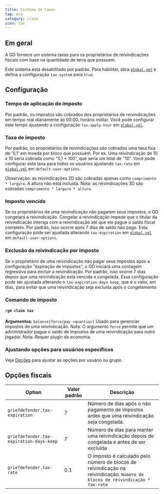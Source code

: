 ```yaml
---
title: Sistema de taxas
tag: eco
category: claim
icon: tax
---
```


## Em geral
A GD fornece um sistema taxas para os proprietários de reivindicações fiscais com base na quantidade de terra que possuem.

Este sistema está desabilitado por padrão. Para habilitar, abra [`global.yml`](/br/wiki/advanced/Global-Config.html) e defina a configuração `tax-system` para `true`.

## Configuração

### Tempo de aplicação do imposto
Por padrão, os impostos são cobrados dos proprietários de reivindicações em tempo real diariamente às 00:00, horário militar.
Você pode configurar este tempo ajustando a configuração `tax-apply-hour` em [`global.yml`](/br/wiki/advanced/Global-Config.html).

### Taxa de imposto
Por padrão, os proprietários de reivindicações são cobrados uma taxa fixa de '0,1' em moeda por bloco que possuem.
Por ex. Uma reivindicação de 10 x 10 seria cobrada como "0,1 * 100", que seria um total de "10".
Você pode configurar esta taxa para todos os usuários ajustando `tax-rate` em [`global.yml`](/br/wiki/advanced/Global-Config.html) em `default-user-options`.

Observação: as reivindicações 2D são cobradas apenas como `comprimento * largura`. A altura não está incluída.
Nota: as reivindicações 3D são cobradas `comprimento * largura * altura`.

### Imposto vencido
Se os proprietários de uma reivindicação não pagarem seus impostos, o GD congelará a reivindicação.
Congelar a reivindicação impede que o titular da reivindicação interaja com a reivindicação até que ele pague o saldo fiscal completo.
Por padrão, isso ocorre após 7 dias de saldo não pago.
Esta configuração pode ser ajustada alterando `tax-expiration` em [`global.yml`](/br/wiki/advanced/Global-Config.html) em `default-user-options`.

### Exclusão da reivindicação por imposto
Se o proprietário de uma reivindicação não pagar seus impostos após a configuração "expiração de impostos", o GD iniciará uma contagem regressiva para excluir a reivindicação.
Por padrão, isso ocorre 7 dias depois que uma reivindicação está vencida e congelada.
Essa configuração pode ser ajustada alterando o `tax-expiration-days-keep`, que é o valor, em dias, para evitar que uma reivindicação seja excluída após o congelamento.

### Comando de imposto

#### `/gd claim tax`
**Argumentos**: `balance|force|pay <quantia>]`
Usado para gerenciar impostos de uma reivindicação.
Nota: O argumento `force` permite que um administrador pague o saldo de impostos de uma reivindicação para outro jogador.
Nota: Requer plugin de economia.


### Ajustando opções para usuários específicos

Veja [Opções](/br/wiki/basic/Options.html) para ajustar as opções por usuário ou grupo.


## Opções fiscais

Option                                           | Valor padrão | Descrição | 
-------------------------------------------------|---------------|--------------|
```griefdefender.tax-expiration``` | 7		| Número de dias após o não pagamento de impostos antes que uma reivindicação seja congelada.
```griefdefender.tax-expiration-days-keep``` | 7 		| Número de dias para manter uma reivindicação depois de congelada e antes de ser excluída
```griefdefender.tax-rate``` | 0.1 | O imposto é calculado pelo número de blocos de reivindicação na reivindicação. ```Número de blocos de reivindicação * tax-rate```
